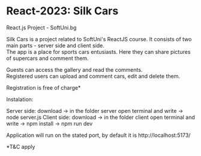 # React-2023: Silk Cars
React.js Project - SoftUni.bg 

Silk Cars is a project related to SoftUni's ReactJS course. It consists of two main parts - server side and client side.          
The app is a place for sports cars entusiasts. Here they can share pictures of supercars and comment them. 

Guests can access the gallery and read the comments.              
Registered users can upload and comment cars, edit and delete them.

Registration is free of charge*

Instalation:

Server side: download → in the folder server open terminal and write → node server.js
Client side: download → in the folder client open terminal and write → npm install → npm run dev

Application will run on the stated port, by default it is http://localhost:5173/

*T&C apply

